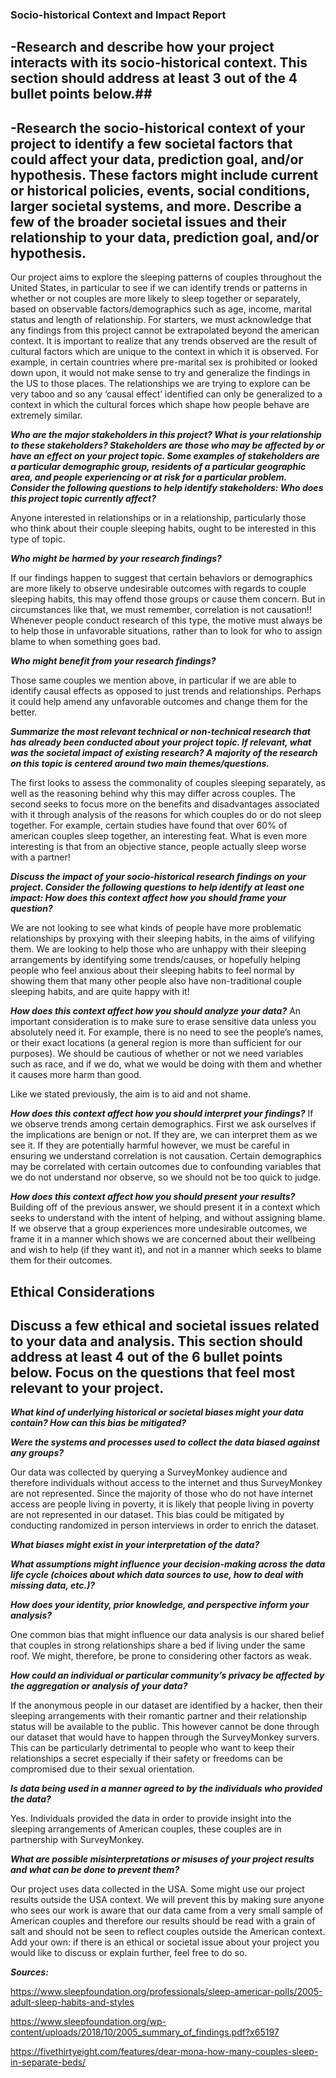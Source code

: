 ### Socio-historical Context and Impact Report ###

## -Research and describe how your project interacts with its socio-historical context. This section should address at least 3 out of the 4 bullet points below.##
## -Research the socio-historical context of your project to identify a few societal factors that could affect your data, prediction goal, and/or hypothesis. These factors might include current or historical policies, events, social conditions, larger societal systems, and more. Describe a few of the broader societal issues and their relationship to your data, prediction goal, and/or hypothesis. ##

Our project aims to explore the sleeping patterns of couples throughout the United States, in particular to see if we can identify trends or patterns in whether or not couples are more likely to sleep together or separately, based on observable factors/demographics such as age, income, marital status and length of relationship. For starters, we must acknowledge that any findings from this project cannot be extrapolated beyond the american context. It is important to realize that any trends observed are the result of cultural factors which are unique to the context in which it is observed. For example, in certain countries where pre-marital sex is prohibited or looked down upon, it would not make sense to try and generalize the findings in the US to those places. The relationships we are trying to explore can be very taboo and so any ‘causal effect’ identified can only be generalized to a context in which the cultural forces which shape how people behave are extremely similar. 

***Who are the major stakeholders in this project? What is your relationship to these stakeholders? Stakeholders are those who may be affected by or have an effect on your project topic. Some examples of stakeholders are a particular demographic group, residents of a particular geographic area, and people experiencing or at risk for a particular problem. Consider the following questions to help identify stakeholders:
Who does this project topic currently affect?***

Anyone interested in relationships or in a relationship, particularly those who think about their couple sleeping habits, ought to be interested in this type of topic.

***Who might be harmed by your research findings?***

If our findings happen to suggest that certain behaviors or demographics are more likely to observe undesirable outcomes with regards to couple sleeping habits, this may offend those groups or cause them concern. But in circumstances like that, we must remember, correlation is not causation!! Whenever people conduct research of this type, the motive must always be to help those in unfavorable situations, rather than to look for who to assign blame to when something goes bad. 

***Who might benefit from your research findings?***

Those same couples we mention above, in particular if we are able to identify causal effects as opposed to just trends and relationships. Perhaps it could help amend any unfavorable outcomes and change them for the better. 

***Summarize the most relevant technical or non-technical research that has already been conducted about your project topic. If relevant, what was the societal impact of existing research? A majority of the research on this topic is centered around two main themes/questions.***

The first looks to assess the commonality of couples sleeping separately, as well as the reasoning behind why this may differ across couples. The second seeks to focus more on the benefits and disadvantages associated with it through analysis of the reasons for which couples do or do not sleep together. For example, certain studies have found that over 60% of american couples sleep together, an interesting feat. What is even more interesting is that from an objective stance, people actually sleep worse with a partner!

***Discuss the impact of your socio-historical research findings on your project. Consider the following questions to help identify at least one impact:
How does this context affect how you should frame your question?***

We are not looking to see what kinds of people have more problematic relationships by proxying with their sleeping habits, in the aims of vilifying them. We are looking to help those who are unhappy with their sleeping arrangements by identifying some trends/causes, or hopefully helping people who feel anxious about their sleeping habits to feel normal by showing them that many other people also have non-traditional couple sleeping habits, and are quite happy with it!

***How does this context affect how you should analyze your data?***
An important consideration is to make sure to erase sensitive data unless you absolutely need it. For example, there is no need to see the people’s names, or their exact locations (a general region is more than sufficient for our purposes). We should be cautious of whether or not we need variables such as race, and if we do, what we would be doing with them and whether it causes more harm than good.

Like we stated previously, the aim is to aid and not shame.

***How does this context affect how you should interpret your findings?*** 
If we observe trends among certain demographics. First we ask ourselves if the implications are benign or not. If they are, we can interpret them as we see it. If they are potentially harmful however, we must be careful in ensuring we understand correlation is not causation. Certain demographics may be correlated with certain outcomes due to confounding variables that we do not understand nor observe, so we should not be too quick to judge. 

***How does this context affect how you should present your results?***
Building off of the previous answer, we should present it in a context which seeks to understand with the intent of helping, and without assigning blame. If we observe that a group experiences more undesirable outcomes, we frame it in a manner which shows we are concerned about their wellbeing and wish to help (if they want it), and not in a manner which seeks to blame them for their outcomes.

## Ethical Considerations ##
## Discuss a few ethical and societal issues related to your data and analysis. This section should address at least 4 out of the 6 bullet points below. Focus on the questions that feel most relevant to your project.

***What kind of underlying historical or societal biases might your data contain? How can this bias be mitigated?***
 
***Were the systems and processes used to collect the data biased against any groups?***

Our data was collected by querying a SurveyMonkey audience and therefore individuals without access to the internet and thus SurveyMonkey are not represented. Since the majority of those who do not have internet access are people living in poverty, it is likely that people living in poverty are not represented in our dataset. This bias could be mitigated by conducting randomized in person interviews in order to enrich the dataset. 

***What biases might exist in your interpretation of the data?***

***What assumptions might influence your decision-making across the data life cycle (choices about which data sources to use, how to deal with missing data, etc.)?***

***How does your identity, prior knowledge, and perspective inform your analysis?***

One common bias that might influence our data analysis is our shared belief that couples in strong relationships share a bed if living under the same roof. We might, therefore, be prone to considering other factors as weak. 
	
***How could an individual or particular community’s privacy be affected by the aggregation or analysis of your data?***
 
If the anonymous people in our dataset are identified by a hacker, then their sleeping arrangements with their romantic partner and their relationship status will be available to the public. This however cannot be done through our dataset that would have to happen through the SurveyMonkey survers. This can be particularly detrimental to people who want to keep their relationships a secret especially if their safety or freedoms can be compromised due to their sexual orientation. 

***Is data being used in a manner agreed to by the individuals who provided the data?***
	
Yes. Individuals provided the data in order to provide insight into the sleeping arrangements of American couples, these couples are in partnership with SurveyMonkey.  
 
***What are possible misinterpretations or misuses of your project results and what can be done to prevent them?***
	
Our project uses data collected in the USA. Some might use our project results outside the USA context. We will prevent this by making sure anyone who sees our work is aware that our data came from a very small sample of American couples and therefore our results should be read with a grain of salt and should not be seen to reflect couples outside the American context. 
Add your own: if there is an ethical or societal issue about your project you would like to discuss or explain further, feel free to do so.

***Sources:***

https://www.sleepfoundation.org/professionals/sleep-americar-polls/2005-adult-sleep-habits-and-styles

https://www.sleepfoundation.org/wp-content/uploads/2018/10/2005_summary_of_findings.pdf?x65197

https://fivethirtyeight.com/features/dear-mona-how-many-couples-sleep-in-separate-beds/
